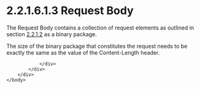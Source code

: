 <html dir="LTR" xmlns:mshelp="http://msdn.microsoft.com/mshelp" xmlns:ddue="http://ddue.schemas.microsoft.com/authoring/2003/5" xmlns:xlink="http://www.w3.org/1999/xlink" xmlns:tool="http://www.microsoft.com/tooltip">
    <head>
        <meta http-equiv="Content-Type" content="text/html; CHARSET=utf-8"></meta>
        <meta name="save" content="history"></meta>
        <title>2.2.1.6.1.3 Request Body</title>
        <xml>
            <mshelp:toctitle title="2.2.1.6.1.3 Request Body"></mshelp:toctitle>
            <mshelp:rltitle title="[MS-SSAS8]: Request Body"></mshelp:rltitle>
            <mshelp:keyword index="A" term="b775c996-7f38-4fbc-a9e8-08cc62bdd903"></mshelp:keyword>
            <mshelp:attr name="DCSext.ContentType" value="open specification"></mshelp:attr>
            <mshelp:attr name="AssetID" value="b775c996-7f38-4fbc-a9e8-08cc62bdd903"></mshelp:attr>
            <mshelp:attr name="TopicType" value="kbRef"></mshelp:attr>
            <mshelp:attr name="DCSext.Title" value="[MS-SSAS8]: Request Body" />
        </xml>
    </head>
    <body>
        <div id="header">
            <h1 class="heading">2.2.1.6.1.3 Request Body</h1>
        </div>
        <div id="mainSection">
            <div id="mainBody">
                <div id="allHistory" class="saveHistory"></div>
                <div id="sectionSection0" class="section" name="collapseableSection">
                    

<p>The Request Body contains a collection of request elements
as outlined in section <a href="731b2d8d-a8bc-43b1-a5b9-a0f1b17afb37.htm">2.2.1.2</a>
as a binary package.</p>

<p>The size of the binary package that constitutes the request
needs to be exactly the same as the value of the Content-Length header.</p>


                </div>
            </div>
        </div>
    </body>
</html>